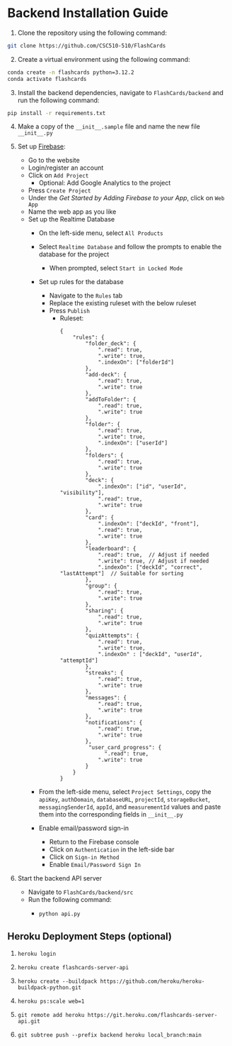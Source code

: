 # Backend Installation Guide

1. Clone the repository using the following command:

```bash
git clone https://github.com/CSC510-510/FlashCards
```

2. Create a virtual environment using the following command:

```bash
conda create -n flashcards python=3.12.2
conda activate flashcards
```

3. Install the backend dependencies, navigate to `FlashCards/backend` and run the following command:
```bash
pip install -r requirements.txt
```

4. Make a copy of the `__init__.sample` file and name the new file `__init__.py`

5. Set up [Firebase](https://firebase.google.com/):
   - Go to the website
   - Login/register an account
   - Click on `Add Project`
     - Optional: Add Google Analytics to the project
   - Press `Create Project`
   - Under the _Get Started by Adding Firebase to your App_, click on `Web App`
   - Name the web app as you like
   - Set up the Realtime Database
     - On the left-side menu, select `All Products`
     - Select `Realtime Database` and follow the prompts to enable the database for the project
       - When prompted, select `Start in Locked Mode`
     - Set up rules for the database
       - Navigate to the `Rules` tab
       - Replace the existing ruleset with the below ruleset
       - Press `Publish`
         - Ruleset:
            ```
            {
                "rules": {
                    "folder_deck": {
                        ".read": true,
                        ".write": true,
                        ".indexOn": ["folderId"]
                    },
                    "add-deck": {
                        ".read": true,
                        ".write": true
                    },
                    "addToFolder": {
                        ".read": true,
                        ".write": true
                    },
                    "folder": {
                        ".read": true,
                        ".write": true,
                        ".indexOn": ["userId"]
                    },
                    "folders": {
                        ".read": true,
                        ".write": true
                    },
                    "deck": {
                        ".indexOn": ["id", "userId", "visibility"],
                        ".read": true,
                        ".write": true
                    },
                    "card": {
                        ".indexOn": ["deckId", "front"],
                        ".read": true,
                        ".write": true
                    },
                    "leaderboard": {
                        ".read": true,  // Adjust if needed
                        ".write": true, // Adjust if needed
                        ".indexOn": ["deckId", "correct", "lastAttempt"]  // Suitable for sorting
                    },
                    "group": {
                        ".read": true,
                        ".write": true
                    },
                    "sharing": {
                        ".read": true,
                        ".write": true
                    },
                    "quizAttempts": {
                        ".read": true,
                        ".write": true,
                        ".indexOn" : ["deckId", "userId", "attemptId"]
                    },
                    "streaks": {
                        ".read": true,
                        ".write": true
                    },
                    "messages": {
                        ".read": true,
                        ".write": true
                    },
                    "notifications": {
                        ".read": true,
                        ".write": true
                    },
                     "user_card_progress": {
                          ".read": true,
                        ".write": true
                    }
                }
            }
            ```

     - From the left-side menu, select `Project Settings`, copy the `apiKey`, `authDomain`, `databaseURL`, `projectId`, `storageBucket`, `messagingSenderId`, `appId`, and `measurementId` values and paste them into the corresponding fields in `__init__.py`
     - Enable email/password sign-in
       - Return to the Firebase console
       - Click on `Authentication` in the left-side bar
       - Click on `Sign-in Method`
       - Enable `Email/Password Sign In`
      
6. Start the backend API server
   - Navigate to `FlashCards/backend/src`
   - Run the following command:
     - ```bash
       python api.py
       ```

## Heroku Deployment Steps (optional)
1. ```heroku login```

2. ```heroku create flashcards-server-api```

3. ```heroku create --buildpack https://github.com/heroku/heroku-buildpack-python.git```

4. ```heroku ps:scale web=1```

5. ```git remote add heroku https://git.heroku.com/flashcards-server-api.git```

6. ```git subtree push --prefix backend heroku local_branch:main```


